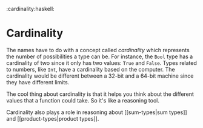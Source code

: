 :cardinality:haskell:

# Cardinality

The names have to do with a concept called *cardinality* which represents the number of possibilities a type can be.
For instance, the `Bool` type has a cardinality of two since it only has two values: `True` and `False`.
Types related to numbers, like `Int`, have a cardinality based on the computer.
The cardinality would be different between a 32-bit and a 64-bit machine since they have different limits.

The cool thing about cardinality is that it helps you think about the different values that a function could take.
So it's like a reasoning tool.

Cardinality also plays a role in reasoning about [[sum-types|sum types]] and [[product-types|product types]].
